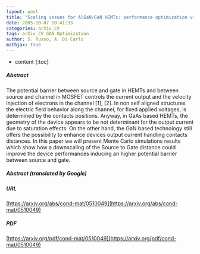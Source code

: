 ```yaml
---
layout: post
title: "Scaling issues for AlGaN/GaN HEMTs: performance optimization via devices geometry modelling"
date: 2005-10-07 10:41:33
categories: arXiv_CV
tags: arXiv_CV GAN Optimization
author: S. Russo, A. Di Carlo
mathjax: true
---
```


* content
{:toc}

##### Abstract
The potential barrier between source and gate in HEMTs and between source and channel in MOSFET controls the current output and the velocity injection of electrons in the channel [1], [2]. In non self aligned structures the electric field behavior along the channel, for fixed applied voltages, is determined by the contacts positions. Anyway, in GaAs based HEMTs, the geometry of the device appears to be not determinant for the output current due to saturation effects. On the other hand, the GaN based technology still offers the possibility to enhance devices output current handling contacts distances. In this paper we will present Monte Carlo simulations results which show how a downscaling of the Source to Gate distance could improve the device performances inducing an higher potential barrier between source and gate.

##### Abstract (translated by Google)


##### URL
[https://arxiv.org/abs/cond-mat/0510049](https://arxiv.org/abs/cond-mat/0510049)

##### PDF
[https://arxiv.org/pdf/cond-mat/0510049](https://arxiv.org/pdf/cond-mat/0510049)

